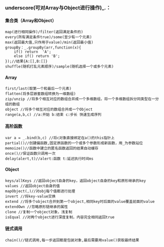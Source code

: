 ### underscore(可对Array与Object进行操作)_.：
#### 集合类（Array和Object）
    map(进行相同操作)/filter(返回满足条件的)
    every(所有满足条件true)/some(至少有一个元素)
    max(返回最大值,只作用于value)/min(返回最小值)
    groupBy：_.groupBy(arr,function(x){
        if() return  'A';
        else if() return 'B';
    });//结果{A:[],B:[]}
    shuffle(随机打乱元素顺序)/sample(随机选择一个或多个元素)
#### Array
    first/last(取第一个和最后一个元素)
    flatten(将多层嵌套数组转换为一维数组)
    zip/unzip //将多个相互对应的数组合并成一个多维数组，将一个多维数组拆分同类型在一分组的数组
    object //将多个相互对应的数组合并成一个Object
    range(a,b,c) //a:开始 b:结束 c:步长 快速生成序列
#### 高阶函数
    var a = _.bind(b,c) //将c对象直接绑定在a()的this指针上
    partial()//创建偏函数,固定原函数的一个或多个参数形成新函数，用_为参数站位
    memoize()//函数中建立的匿名函数返回的结果自动缓存
    once()//保证函数只调用一次
    delay(alert,t)//alert:函数 t:延迟执行时间ms
#### Object
    keys/allKeys //返回object自身的key，返回object自身的key和原形继承的key
    values //返回object自身的值
    mapObject(,)//对obj每个值都进行处理
    invert //将key-value交换
    extend //将多个object合并到第一个object,相同key时后面的value覆盖前面的value
    extendOwn //忽略原形链继承的属性
    clone //复制一个object对象，浅复制
    isEqual //对两个object进行深度复制，内容完全相同返回true
#### 链式调用
    chain()//链式调用,每一步返回都是包装对象,最后需要用value()获取最终结果
